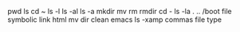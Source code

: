pwd
ls
cd ~
ls -l
ls -al 
ls -a
mkdir
mv
rm
rmdir
cd -
ls -la . .. /boot
file
symbolic link
html
mv dir
clean emacs
ls -xamp
commas
file type

